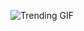 
<!-- GIF_SECTION -->
![Trending GIF](https://media2.giphy.com/media/v1.Y2lkPThiYjIxNzcyZG1mMndwMHVtaTB0eDRjbmV6czllbTVtMTdpZDM0eGtoZnMwYm9mNiZlcD12MV9naWZzX3NlYXJjaCZjdD1n/gyoipv2u40ekqz89Rk/giphy.gif)
<!-- END_GIF_SECTION -->
